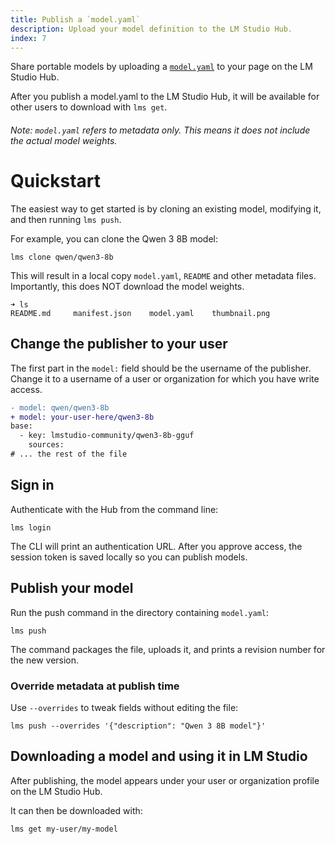 ```yaml
---
title: Publish a `model.yaml`
description: Upload your model definition to the LM Studio Hub.
index: 7
---
```


Share portable models by uploading a [`model.yaml`](./) to your page on the LM Studio Hub.

After you publish a model.yaml to the LM Studio Hub, it will be available for other users to download with `lms get`.

###### Note: `model.yaml` refers to metadata only. This means it does not include the actual model weights.

# Quickstart

The easiest way to get started is by cloning an existing model, modifying it, and then running `lms push`.

For example, you can clone the Qwen 3 8B model:

```shell
lms clone qwen/qwen3-8b
```

This will result in a local copy `model.yaml`, `README` and other metadata files. Importantly, this does NOT download the model weights.

```lms_terminal
➜ ls
README.md     manifest.json    model.yaml    thumbnail.png
```

## Change the publisher to your user

The first part in the `model:` field should be the username of the publisher. Change it to a username of a user or organization for which you have write access.

```diff
- model: qwen/qwen3-8b
+ model: your-user-here/qwen3-8b
base:
  - key: lmstudio-community/qwen3-8b-gguf
    sources:
# ... the rest of the file
```

## Sign in

Authenticate with the Hub from the command line:

```shell
lms login
```

The CLI will print an authentication URL. After you approve access, the session token is saved locally so you can publish models.

## Publish your model

Run the push command in the directory containing `model.yaml`:

```shell
lms push
```

The command packages the file, uploads it, and prints a revision number for the new version.

### Override metadata at publish time

Use `--overrides` to tweak fields without editing the file:

```shell
lms push --overrides '{"description": "Qwen 3 8B model"}'
```

## Downloading a model and using it in LM Studio

After publishing, the model appears under your user or organization profile on the LM Studio Hub.

It can then be downloaded with:

```shell
lms get my-user/my-model
```
